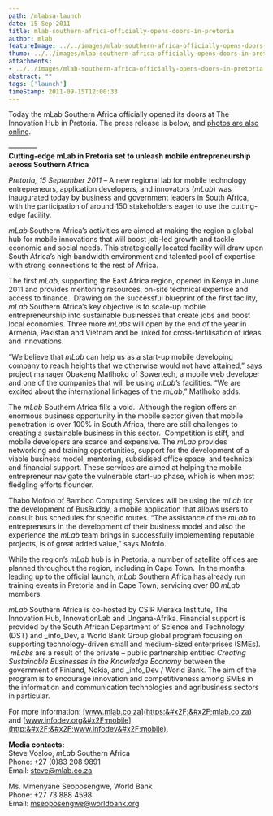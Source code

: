 ```yaml
---
path: /mlabsa-launch
date: 15 Sep 2011
title: mlab-southern-africa-officially-opens-doors-in-pretoria
author: mlab
featureImage: ../../images/mlab-southern-africa-officially-opens-doors-in-pretoria.png
thumb: ../../images/mlab-southern-africa-officially-opens-doors-in-pretoria.png
attachments: 
- ../../images/mlab-southern-africa-officially-opens-doors-in-pretoria.png
abstract: ""
tags: ['launch']
timeStamp: 2011-09-15T12:00:33
---
```


Today the mLab Southern Africa officially opened its doors at The Innovation Hub in Pretoria. The press release is below, and [photos are also online](https:&#x2F;&#x2F;mlab.co.za&#x2F;photos-of-the-mlab-sa-launch&#x2F;).

————  
**Cutting-edge mLab in Pretoria set to unleash mobile entrepreneurship across Southern Africa**

_Pretoria, 15 September 2011_ – A new regional lab for mobile technology entrepreneurs, application developers, and innovators (_mLab_) was inaugurated today by business and government leaders in South Africa, with the participation of around 150 stakeholders eager to use the cutting-edge facility.

_mLab_ Southern Africa’s activities are aimed at making the region a global hub for mobile innovations that will boost job-led growth and tackle economic and social needs. This strategically located facility will draw upon South Africa’s high bandwidth environment and talented pool of expertise with strong connections to the rest of Africa.

The first _mLab_, supporting the East Africa region, opened in Kenya in June 2011 and provides mentoring resources, on-site technical expertise and access to finance.  Drawing on the successful blueprint of the first facility, _mLab_ Southern Africa’s key objective is to scale-up mobile entrepreneurship into sustainable businesses that create jobs and boost local economies. Three more _mLabs_ will open by the end of the year in Armenia, Pakistan and Vietnam and be linked for cross-fertilisation of ideas and innovations.

“We believe that _mLab_ can help us as a start-up mobile developing company to reach heights that we otherwise would not have attained,” says project manager Obakeng Matlhoko of Sowertech, a mobile web developer and one of the companies that will be using _mLab_’s facilities. “We are excited about the international linkages of the _mLab_,” Matlhoko adds.

The _mLab_ Southern Africa fills a void.  Although the region offers an enormous business opportunity in the mobile sector given that mobile penetration is over 100% in South Africa, there are still challenges to creating a sustainable business in this sector.  Competition is stiff, and mobile developers are scarce and expensive. The _mLab_ provides networking and training opportunities, support for the development of a viable business model, mentoring, subsidised office space, and technical and financial support. These services are aimed at helping the mobile entrepreneur navigate the vulnerable start-up phase, which is when most fledgling efforts flounder.

Thabo Mofolo of Bamboo Computing Services will be using the _mLab_ for the development of BusBuddy, a mobile application that allows users to consult bus schedules for specific routes. “The assistance of the _mLab_ to entrepreneurs in the development of their business model and also the experience the _mLab_ team brings in successfully implementing reputable projects, is of great added value,” says Mofolo.

While the region’s _mLab_ hub is in Pretoria, a number of satellite offices are planned throughout the region, including in Cape Town.  In the months leading up to the official launch, _mLab_ Southern Africa has already run training events in Pretoria and in Cape Town, servicing over 80 _mLab_ members.

_mLab_ Southern Africa is co-hosted by CSIR Meraka Institute, The Innovation Hub, InnovationLab and Ungana-Afrika. Financial support is provided by the South African Department of Science and Technology (DST) and _info_Dev, a World Bank Group global program focusing on supporting technology-driven small and medium-sized enterprises (SMEs).  _mLabs_ are a result of the private – public partnership entitled _Creating_ _Sustainable Businesses in the Knowledge Economy_ between the government of Finland, Nokia, and _info_Dev &#x2F; World Bank. The aim of the program is to encourage innovation and competitiveness among SMEs in the information and communication technologies and agribusiness sectors in particular.

For more information: [www.mlab.co.za](https:&#x2F;&#x2F;mlab.co.za) and [www.infodev.org&#x2F;mobile](http:&#x2F;&#x2F;www.infodev&#x2F;mobile).

**Media contacts:**  
Steve Vosloo, _mLab_ Southern Africa  
Phone: +27 (0)83 208 9891  
Email: [steve@mlab.co.za](mailto:steve@mlab.co.za)

Ms. Mmenyane Seoposengwe, World Bank  
Phone: +27 73 888 4598  
Email: [mseoposengwe@worldbank.org](mailto:mseoposengwe@worldbank.org)

###


